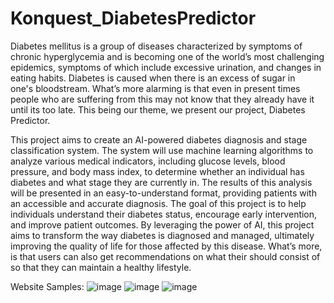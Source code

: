 # Konquest_DiabetesPredictor

Diabetes mellitus is a group of diseases characterized by symptoms of chronic hyperglycemia and is becoming one of the world’s most challenging epidemics, symptoms of which include excessive urination, and changes in eating habits. Diabetes is caused when there is an excess of sugar in one's bloodstream. What’s more alarming is that even in present times people who are suffering from this may not know that they already have it until its too late. This being our theme, we present our project, Diabetes Predictor.

This project aims to create an AI-powered diabetes diagnosis and stage classification system. The system will use machine learning algorithms to analyze various medical indicators, including glucose levels, blood pressure, and body mass index, to determine whether an individual has diabetes and what stage they are currently in. The results of this analysis will be presented in an easy-to-understand format, providing patients with an accessible and accurate diagnosis. The goal of this project is to help individuals understand their diabetes status, encourage early intervention, and improve patient outcomes. By leveraging the power of AI, this project aims to transform the way diabetes is diagnosed and managed, ultimately improving the quality of life for those affected by this disease. What’s more, is that users can also get recommendations on what their should consist of so that they can maintain a healthy lifestyle. 

Website Samples:
![image](https://user-images.githubusercontent.com/92100787/218053220-5c454240-58f9-4c8e-b2fe-ea90d8ec26d6.png)
![image](https://user-images.githubusercontent.com/92100787/218053312-ea8d4f9c-911b-4d79-a57c-1f7db5d818f2.png)
![image](https://user-images.githubusercontent.com/92100787/218053422-eee3e3cb-2bb5-4422-93bd-fdf161179e10.png)
